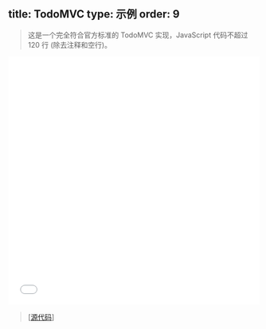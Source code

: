 title: TodoMVC
type: 示例
order: 9
---

> 这是一个完全符合官方标准的 TodoMVC 实现，JavaScript 代码不超过 120 行 (除去注释和空行)。

<iframe width="100%" height="500" src="todomvc/index.html" allowfullscreen="allowfullscreen" frameborder="0"></iframe>

> [[源代码](https://github.com/yyx990803/vue/tree/dev/examples/todomvc)]
